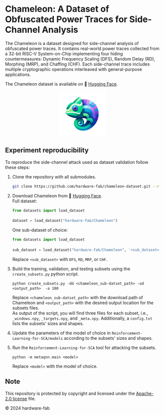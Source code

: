 # Chameleon: A Dataset of Obfuscated Power Traces for Side-Channel Analysis 

The Chameleon is a dataset designed for side-channel analysis of obfuscated power traces.
It contains real-world power traces collected from a 32-bit RISC-V System-on-Chip implementing four hiding countermeasures: Dynamic Frequency Scaling (DFS), Random Delay (RD), Morphing (MRP), and Chaffing (CHF). Each side-channel trace includes multiple cryptographic operations interleaved with general-purpose applications.

The Chameleon dataset is available on 🤗 [Hugging Face](https://huggingface.co/datasets/hardware-fab/Chameleon).

<div align="center">
   <img src="./images/chameleon_logo.png" alt="Chameleon Logo" width="150">
</div>

## Experiment reproducibility

To reproduce the side-channel attack used as dataset validation follow these steps:

1. Clone the repository with all submodules.

   ```bash
   git clone https://github.com/hardware-fab/chameleon-dataset.git --recursive
   ```

2. Download Chameleon from 🤗 [Hugging Face](https://huggingface.co/datasets/hardware-fab/Chameleon).  
   Full dataset:
   ```python
   from datasets import load_dataset
   
   dataset = load_dataset("hardware-fab/Chameleon")
   ```
   
   One sub-dataset of choice:
   ```python
   from datasets import load_dataset
   
   sub_dataset = load_dataset("hardware-fab/Chameleon", '<sub_dataset>')
   ```
   Replace `<sub_dataset>` with `DFS`, `RD`, `MRP`, or `CHF`.

4. Build the training, validation, and testing subsets using the `create_subsets.py` python script.

   ```
   python create_subsets.py -dd <chameleon_sub-datset_path> -od <output_path>  -a 100 
   ```

   Replace `<chameleon_sub-datset_path>` with the download path of Chameleon and `<output_path>` with the desired output location for the subsets files.  
   As output of the script, you will find three files for each subset, i.e.,  `_windows.npy`, `_targets.npy`, and `_meta.npy`.
   Additionally, a `config.txt` lists the subsets' sizes and shapes.

5. Update the parameters of the model of choice in `Reinforcement-Learning-for-SCA/models` according to the subsets' sizes and shapes.

6. Run the `Reinforcement-Learning-for-SCA` tool for attacking the subsets.

   ```
   python -m metaqnn.main <model>
   ```
   Replace `<model>` with the model of choice. 

## Note

This repository is protected by copyright and licensed under the [Apache-2.0 license](https://github.com/hardware-fab/chameleon-dataset/blob/main/LICENSE) file.

© 2024 hardware-fab
